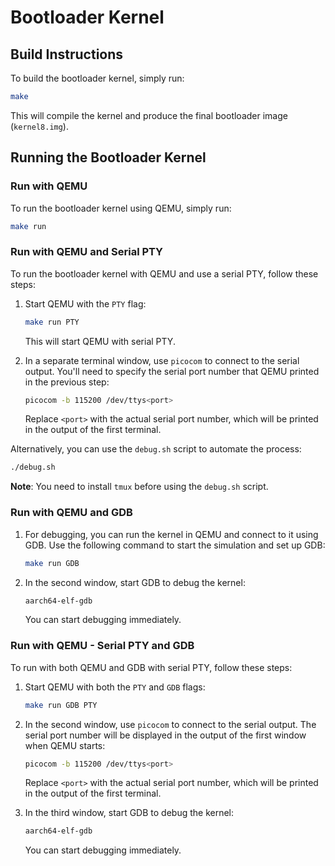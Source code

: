# Bootloader Kernel

## Build Instructions

To build the bootloader kernel, simply run:

```bash
make
```

This will compile the kernel and produce the final bootloader image (`kernel8.img`).

## Running the Bootloader Kernel

### Run with QEMU

To run the bootloader kernel using QEMU, simply run:

```bash
make run
```

### Run with QEMU and Serial PTY

To run the bootloader kernel with QEMU and use a serial PTY, follow these steps:

1. Start QEMU with the `PTY` flag:

   ```bash
   make run PTY
   ```

   This will start QEMU with serial PTY.

2. In a separate terminal window, use `picocom` to connect to the serial output. You'll need to specify the serial port number that QEMU printed in the previous step:

   ```bash
   picocom -b 115200 /dev/ttys<port>
   ```

   Replace `<port>` with the actual serial port number, which will be printed in the output of the first terminal.

Alternatively, you can use the `debug.sh` script to automate the process:

```bash
./debug.sh
```

**Note**: You need to install `tmux` before using the `debug.sh` script.

### Run with QEMU and GDB

1. For debugging, you can run the kernel in QEMU and connect to it using GDB. Use the following command to start the simulation and set up GDB:

   ```bash
   make run GDB
   ```

2. In the second window, start GDB to debug the kernel:

   ```bash
   aarch64-elf-gdb
   ```
   You can start debugging immediately.

### Run with QEMU - Serial PTY and GDB
To run with both QEMU and GDB with serial PTY, follow these steps:

1. Start QEMU with both the `PTY` and `GDB` flags:

   ```bash
   make run GDB PTY
   ```

2. In the second window, use `picocom` to connect to the serial output. The serial port number will be displayed in the output of the first window when QEMU starts:

   ```bash
   picocom -b 115200 /dev/ttys<port>
   ```

   Replace `<port>` with the actual serial port number, which will be printed in the output of the first terminal.

3. In the third window, start GDB to debug the kernel:

   ```bash
   aarch64-elf-gdb
   ```
   You can start debugging immediately.
